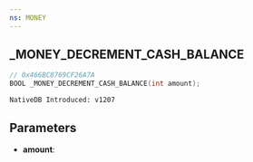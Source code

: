 ```yaml
---
ns: MONEY
---
```

## _MONEY_DECREMENT_CASH_BALANCE

```c
// 0x466BC8769CF26A7A
BOOL _MONEY_DECREMENT_CASH_BALANCE(int amount);
```

```
NativeDB Introduced: v1207
```

## Parameters
* **amount**:
